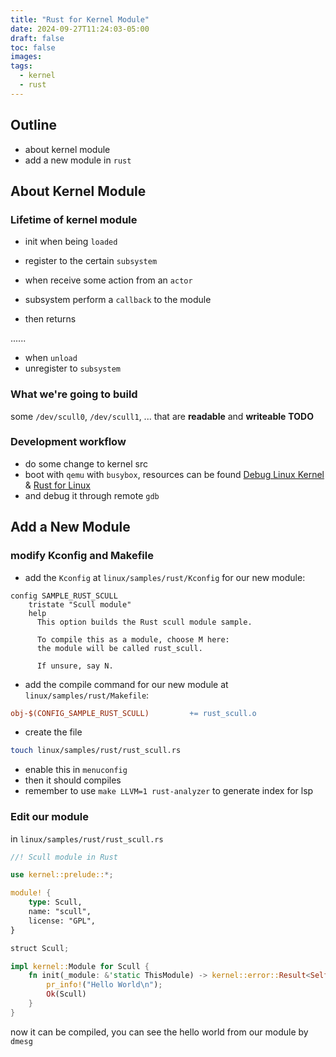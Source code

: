 ```yaml
---
title: "Rust for Kernel Module"
date: 2024-09-27T11:24:03-05:00
draft: false
toc: false
images:
tags:
  - kernel
  - rust
---
```


## Outline

- about kernel module
- add a new module in `rust`

## About Kernel Module

### Lifetime of kernel module

- init when being `loaded`
- register to the certain `subsystem`

- when receive some action from an `actor`
- subsystem perform a `callback` to the module
- then returns

......

- when `unload`
- unregister to `subsystem`

### What we're going to build

some `/dev/scull0`, `/dev/scull1`, ...
that are **readable** and **writeable**
**TODO**

### Development workflow

- do some change to kernel src
- boot with `qemu` with `busybox`, resources can be found [Debug Linux Kernel](./2_debug_linux_kernel.md) & [Rust for Linux](./3_rust_for_linux.md)
- and debug it through remote `gdb`

## Add a New Module

### modify Kconfig and Makefile

- add the `Kconfig` at `linux/samples/rust/Kconfig` for our new module:

```Kconfig
config SAMPLE_RUST_SCULL
	tristate "Scull module"
	help
	  This option builds the Rust scull module sample.

	  To compile this as a module, choose M here:
	  the module will be called rust_scull.

	  If unsure, say N.
```

- add the compile command for our new module at `linux/samples/rust/Makefile`:

```Makefile
obj-$(CONFIG_SAMPLE_RUST_SCULL)			+= rust_scull.o
```

- create the file

```bash
touch linux/samples/rust/rust_scull.rs
```

- enable this in `menuconfig`
- then it should compiles
- remember to use `make LLVM=1 rust-analyzer` to generate index for lsp

### Edit our module

in `linux/samples/rust/rust_scull.rs`

```rust
//! Scull module in Rust

use kernel::prelude::*;

module! {
    type: Scull,
    name: "scull",
    license: "GPL",
}

struct Scull;

impl kernel::Module for Scull {
    fn init(_module: &'static ThisModule) -> kernel::error::Result<Self> {
	    pr_info!("Hello World\n");
        Ok(Scull)
    }
}
```

now it can be compiled, you can see the hello world from our module by `dmesg`
